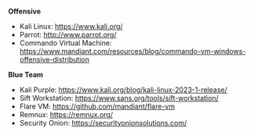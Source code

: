 
**Offensive**
- Kali Linux: https://www.kali.org/
- Parrot: http://www.parrot.org/
- Commando Virtual Machine: https://www.mandiant.com/resources/blog/commando-vm-windows-offensive-distribution


**Blue Team**
- Kali Purple: https://www.kali.org/blog/kali-linux-2023-1-release/
- Sift Workstation: https://www.sans.org/tools/sift-workstation/
- Flare VM: https://github.com/mandiant/flare-vm
- Remnux: https://remnux.org/
- Security Onion: https://securityonionsolutions.com/

